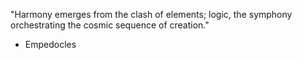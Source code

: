 "Harmony emerges from the clash of elements; logic, the symphony orchestrating the cosmic sequence of creation."
  
  - Empedocles
